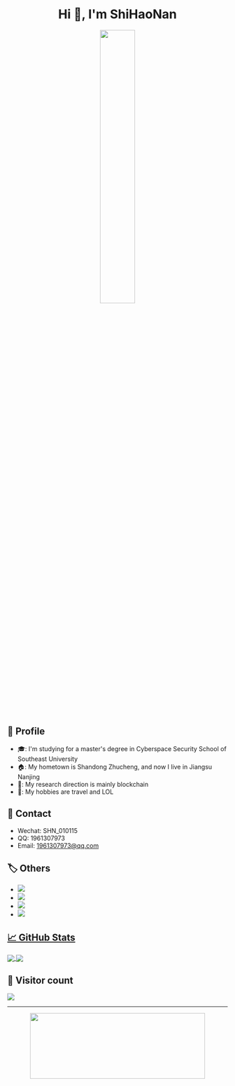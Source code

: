 
<h1 align="center">Hi 👋, I'm ShiHaoNan</h1>

<div align="center">
    <img src="https://media2.giphy.com/media/jF1oqkXJL0Mda/giphy.webp?cid=ecf05e47wbi53k0knanj65mya987548392bsas5asji4ohwr&ep=v1_gifs_search&rid=giphy.webp&ct=g" width="40%"/>
</div>


## 👨 Profile

- 🎓: I'm studying for a master's degree in Cyberspace Security School of Southeast University
- 🏠: My hometown is Shandong Zhucheng, and now I live in Jiangsu Nanjing
- 🎯: My research direction is mainly blockchain
- 🥳: My hobbies are travel and LOL


## 📠 Contact

- Wechat: SHN_010115
- QQ: 1961307973
- Email: 1961307973@qq.com

## 🏷️ Others


- <a href="http://polarday.top/"><img src="https://img.shields.io/badge/website-%E4%B8%AA%E4%BA%BA%E7%AB%99%E7%82%B9-blue"/>
- <a href="https://blog.csdn.net/shn111"><img src="https://img.shields.io/badge/CSDN-%E5%8D%9A%E5%AE%A2-c32136"/>
- <a href="https://leetcode.cn/u/time-7d/"><img src="https://img.shields.io/badge/LeetCode-%E5%8A%9B%E6%89%A3-yellow"/>
- <a href="https://github.com/shnpd"><img src="https://img.shields.io/badge/GitHub-%E4%BB%93%E5%BA%93-black"/>

## &#x1f4c8; GitHub Stats

<a href="https://github.com/shnpd/shnpd">
  <img align="center" src="https://github-readme-stats.vercel.app/api/top-langs/?username=shnpd&hide=css,Javascript,html&langs_count=3&theme=transparent&alt="polarday's GitHub Stats" />
</a>

<a href="https://github.com/shnpd/shnpd">
  <img align="center" src="https://github-readme-stats.vercel.app/api?username=shnpd&show_icons=true&line_height=27&count_private=true&theme=transparent"&alt="polarday's GitHub Stats" />
</a>


## 🎈 Visitor count
<img src="https://profile-counter.glitch.me/shnpd/count.svg" />

---

<div align="center">
    <img src="https://media1.giphy.com/media/JRmluCCJv13yEDmEFd/200.webp?cid=790b7611iy9c7tmeyqj5zzuazo8lzm2eft03z4tinewxqsyc&ep=v1_gifs_search&rid=200.webp&ct=g" height="150" width="400"/>
</div>
